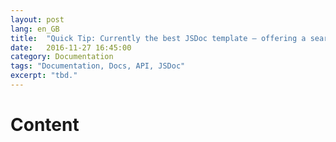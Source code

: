 ```yaml
---
layout: post
lang: en_GB
title:  "Quick Tip: Currently the best JSDoc template – offering a search, a version switcher and a collapsable navigation"
date:   2016-11-27 16:45:00
category: Documentation
tags: "Documentation, Docs, API, JSDoc"
excerpt: "tbd."
---
```


# Content
